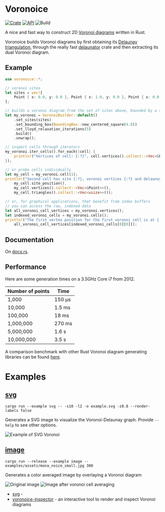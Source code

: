 # Voronoice

[![Crate](https://img.shields.io/crates/v/voronoice.svg)](https://crates.io/crates/voronoice)
[![API](https://docs.rs/voronoice/badge.svg)](https://docs.rs/voronoice)
![Build](https://github.com/andreesteve/voronoice/actions/workflows/build.yml/badge.svg)

A nice and fast way to construct 2D [Voronoi diagrams](https://en.wikipedia.org/wiki/Voronoi_diagram) written in Rust.

Voronoice builds Voronoi diagrams by first obtaining its [Delaunay triangulation](https://en.wikipedia.org/wiki/Delaunay_triangulation), through the really fast [delaunator](https://docs.rs/delaunator/*/delaunator) crate and then extracting its dual Voronoi diagram.

## Example

```rust
use voronoice::*;

// voronoi sites
let sites = vec![
    Point { x: 0.0, y: 0.0 }, Point { x: 1.0, y: 0.0 }, Point { x: 0.0, y: 1.0 }
];

// builds a voronoi diagram from the set of sites above, bounded by a square of size 4
let my_voronoi = VoronoiBuilder::default()
    .set_sites(sites)
    .set_bounding_box(BoundingBox::new_centered_square(4.0))
    .set_lloyd_relaxation_iterations(5)
    .build()
    .unwrap();

// inspect cells through iterators
my_voronoi.iter_cells().for_each(|cell| {
    println!("Vertices of cell: {:?}", cell.vertices().collect::<Vec<&Point>>())
});

// or probe cells individually
let my_cell = my_voronoi.cell(1);
println!("Second cell has site {:?}, voronoi vertices {:?} and delaunay triangles {:?}",
    my_cell.site_position(),
    my_cell.vertices().collect::<Vec<&Point>>(),
    my_cell.triangles().collect::<Vec<usize>>());

// or, for graphical applications, that benefit from index buffers
// you can access the raw, indexed data
let all_voronoi_cell_vertices = my_voronoi.vertices();
let indexed_voronoi_cells = my_voronoi.cells();
println!("The first vertex position for the first voronoi cell is at {:?}",
    all_voronoi_cell_vertices[indexed_voronoi_cells[0][0]]);
```

## Documentation

On [docs.rs](https://docs.rs/voronoice/*/voronoice/).

## Performance

Here are some generation times on a 3.5GHz Core i7 from 2012.

| Number of points | Time         |
| -----------------|--------------|
|      1,000       | 150 µs       |
|     10,000       | 1.5 ms       |
|    100,000       | 18 ms        |
|  1,000,000       | 270 ms       |
|  5,000,000       | 1.6 s        |
| 10,000,000       | 3.5 s        |

A comparison benchmark with other Rust Voronoi diagram generating libraries can be found [here](https://github.com/andreesteve/voronoi-benchmark-rs).

# Examples

## [svg](examples/svg.rs)

```cargo run --example svg -- -s10 -l2 -o example.svg -z0.8 --render-labels false```

Generates a SVG image to visualize the Voronoi-Delaunay graph. Provide ```--help``` to see other options.

![Example of SVG Voronoi](examples/assets/example.svg)

## [image](examples/image.rs)

```cargo run --release --example image -- examples/assets/mona_noice_small.jpg 300```

 Generates a color averaged image by overlaying a Voronoi diagram

![Original image](examples/assets/mona_noice.jpg)
![Image after voronoi cell averaging](examples/assets/mona_noice_voronoi.jpg)

* [svg](examples/svg.rs) -
* [voronoice-inspector](https://github.com/andreesteve/voronoice-inspector) - an interactive tool to render and inspect Voronoi diagrams